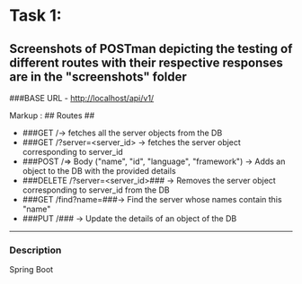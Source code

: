 # Task 1:
Screenshots of POSTman depicting the testing of different routes with their respective responses are in the "screenshots" folder
----
###BASE URL - <http://localhost/api/v1/>

Markup : ## Routes ##
* ###GET /-> fetches all the server objects from the DB
* ###GET /?server=<server_id> -> fetches the server object corresponding to server_id
* ###POST /=> Body ("name", "id", "language", "framework") -> Adds an object to the DB with the provided details
* ###DELETE /?server=<server_id>### -> Removes the server object corresponding to server_id from the DB
* ###GET /find?name=###-> Find the server whose names contain this "name"
* ###PUT /### -> Update the details of an object of the DB

----

### Description ###
Spring Boot
